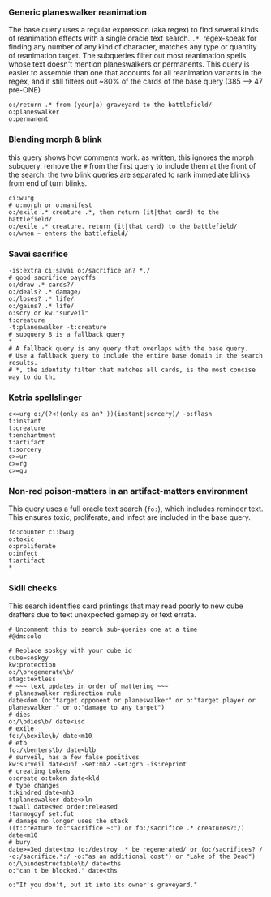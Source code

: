 ### Generic planeswalker reanimation

The base query uses a regular expression (aka regex) to find several kinds of reanimation
effects with a single oracle text search. `.*`, regex-speak for finding any number of any kind of character,
matches any type or quantity of reanimation target. The subqueries filter out
most reanimation spells whose text doesn't mention planeswalkers or
permanents. This query is easier to assemble than one that accounts for
all reanimation variants in the regex, and it still filters out ~80% of
the cards of the base query (385 --> 47 pre-ONE)

```scryfall-extended-multi
o:/return .* from (your|a) graveyard to the battlefield/
o:planeswalker
o:permanent
```

### Blending morph & blink

this query shows how comments work. as written, this ignores the morph
subquery. remove the `#` from the first query to include them at the front of the search.
the two blink queries are separated to rank immediate blinks from end of turn blinks.

```scryfall-extended-multi
ci:wurg
# o:morph or o:manifest
o:/exile .* creature .*, then return (it|that card) to the battlefield/
o:/exile .* creature. return (it|that card) to the battlefield/
o:/when ~ enters the battlefield/
```

### Savai sacrifice

```scryfall-extended-multi
-is:extra ci:savai o:/sacrifice an? *./
# good sacrifice payoffs
o:/draw .* cards?/
o:/deals? .* damage/
o:/loses? .* life/
o:/gains? .* life/
o:scry or kw:"surveil"
t:creature
-t:planeswalker -t:creature
# subquery 8 is a fallback query
*
# A fallback query is any query that overlaps with the base query.
# Use a fallback query to include the entire base domain in the search results.
# *, the identity filter that matches all cards, is the most concise way to do thi
```

### Ketria spellslinger

```scryfall-extended-multi
c<=urg o:/(?<!(only as an? ))(instant|sorcery)/ -o:flash
t:instant
t:creature
t:enchantment
t:artifact
t:sorcery
c>=ur
c>=rg
c>=gu
```

### Non-red poison-matters in an artifact-matters environment

This query uses a full oracle text search (`fo:`), which includes reminder
text. This ensures toxic, proliferate, and infect are included in the
base query.

```scryfall-extended-multi
fo:counter ci:bwug
o:toxic
o:proliferate
o:infect
t:artifact
*
```

### Skill checks

This search identifies card printings that may read poorly to new cube drafters due to text unexpected gameplay or text errata.

```scryfall-extended-multi
# Uncomment this to search sub-queries one at a time
#@dm:solo

# Replace soskgy with your cube id
cube=soskgy
kw:protection
o:/\bregenerate\b/
atag:textless
# ~~~ text updates in order of mattering ~~~
# planeswalker redirection rule
date<dom (o:"target opponent or planeswalker" or o:"target player or planeswalker." or o:"damage to any target")
# dies
o:/\bdies\b/ date<isd
# exile
fo:/\bexile\b/ date<m10
# etb
fo:/\benters\b/ date<blb
# surveil, has a few false positives
kw:surveil date<unf -set:mh2 -set:grn -is:reprint
# creating tokens
o:create o:token date<kld
# type changes
t:kindred date<mh3 
t:planeswalker date<xln
t:wall date<9ed order:released
!tarmogoyf set:fut
# damage no longer uses the stack
((t:creature fo:"sacrifice ~:") or fo:/sacrifice .* creatures?:/) date<m10
# bury
date>=3ed date<tmp (o:/destroy .* be regenerated/ or (o:/sacrifices? / -o:/sacrifice.*:/ -o:"as an additional cost") or "Lake of the Dead")
o:/\bindestructible\b/ date<ths
o:"can't be blocked." date<ths

o:"If you don't, put it into its owner's graveyard."
```

